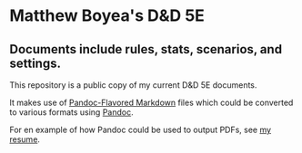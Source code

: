 Matthew Boyea's D&D 5E
===
Documents include rules, stats, scenarios, and settings.
---
This repository is a public copy of my current D&D 5E documents.

It makes use of [Pandoc-Flavored Markdown] files which could be converted to various formats using [Pandoc].

For en example of how Pandoc could be used to output PDFs, see [my resume](https://github.com/mboyea/resume).

[Pandoc]: https://pandoc.org/
[Pandoc-Flavored Markdown]: https://pandoc.org/MANUAL.html#pandocs-markdown

